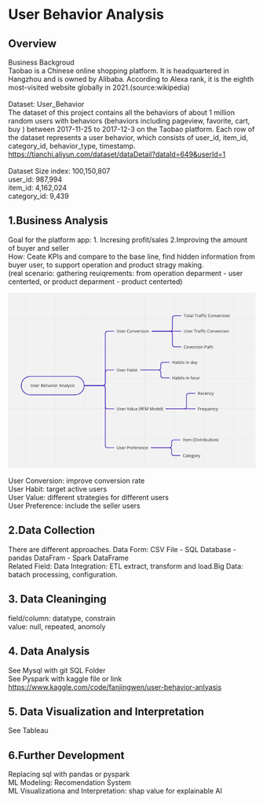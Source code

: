 # User Behavior Analysis

## Overview

Business Backgroud <br>
Taobao is a Chinese online shopping platform. It is headquartered in Hangzhou and is owned by Alibaba. According to Alexa rank, it is the eighth most-visited website globally in 2021.(source:wikipedia)<br>
<br>
Dataset: User_Behavior <br>
The dataset of this project contains all the behaviors of about 1 million random users with behaviors (behaviors including pageview, favorite, cart, buy ) between  2017-11-25 to 2017-12-3 on the Taobao platform. Each row of the dataset represents a user behavior, which consists of user_id, item_id, category_id, behavior_type, timestamp.  
https://tianchi.aliyun.com/dataset/dataDetail?dataId=649&userId=1<br>
<br>
Dataset Size 
index: 100,150,807<br>
user_id: 987,994 <br>
item_id: 4,162,024<br>
category_id: 9,439<br>

## 1.Business Analysis

Goal for the platform app: 1. Incresing profit/sales 2.Improving the amount of buyer and seller <br>
How: Ceate KPIs and compare to the base line, find hidden information from buyer user, to support operation and product stragy making.<br> 
(real scenario: gathering reuiqrements: from operation deparment - user centerted, or product deparment - product centerted) <br>

![mindnode](img/Analysis_Mindmap.jpg)

User Conversion: improve conversion rate <br>
User Habit: target active users <br>
User Value: different strategies for different users <br>
User Preference: include the seller users <br>

## 2.Data Collection 
There are different approaches. 
Data Form: CSV File - SQL Database - pandas DataFram - Spark DataFrame<br>
Related Field: Data Integration: ETL extract, transform and load.Big Data: batach processing, configuration.<br>

## 3. Data Cleaninging 
field/column: datatype, constrain<br> 
value: null, repeated, anomoly<br> 

## 4. Data Analysis 
See Mysql with git SQL Folder  
See Pyspark with kaggle file or link https://www.kaggle.com/code/fanjingwen/user-behavior-anlyasis

## 5. Data Visualization and Interpretation 
See Tableau<br> 

## 6.Further Development 
Replacing sql with pandas or pyspark <br>
ML Modeling: Recomendation System <br>
ML Visualizationa and Interpretation: shap value for explainable AI <br>
